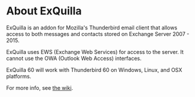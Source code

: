 About ExQuilla
============

ExQuilla is an addon for Mozilla's Thunderbird email client that allows access to both messages and contacts stored on Exchange Server 2007 - 2015.

ExQuilla uses EWS (Exchange Web Services) for access to the server. It cannot use the OWA (Outlook Web Access) interfaces.

ExQuilla 60 will work with Thunderbird 60 on Windows, Linux, and OSX platforms.

For more info, see [the wiki](https://github.com/rkent/exquilla/wiki).
